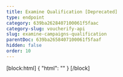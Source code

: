 ```yaml
---
title: Examine Qualification [Deprecated]
type: endpoint
category: 639ba2628407100061f5faac
category-slug: voucherify-api
slug: examine-campaigns-qualification
parentDoc: 639ba2658407100061f5faaf
hidden: false
order: 10
---
```

[block:html]
{
  "html": "<style>\n[title=\"Toggle library\"] { \n  display: none; }\n.LanguagePicker-divider { \n  display: none; }\n.Playground-section3VTXuaYZivJK > .APISectionHeader3LN_-QIR0m7x {\n  display: none; }\n.LanguagePicker-languages1qVVo_v6AlP9 {\n  display: none; }\n</style>"
}
[/block]